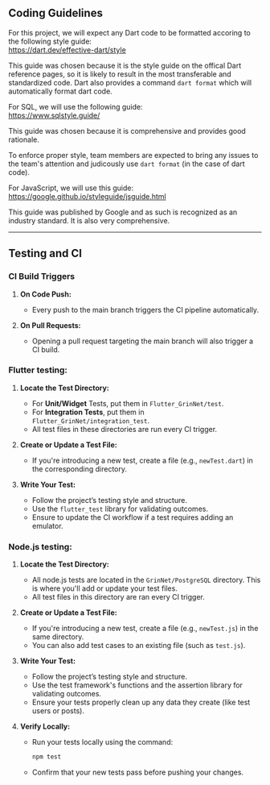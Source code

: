 ## Coding Guidelines

For this project, we will expect any Dart code to be formatted accoring to the following style guide: \
https://dart.dev/effective-dart/style

This guide was chosen because it is the style guide on the offical Dart reference pages, so it is likely to result in the most transferable and standardized code. Dart also provides a command
```dart format``` which will automatically format dart code. 

For SQL, we will use the following guide: \
https://www.sqlstyle.guide/

This guide was chosen because it is comprehensive and provides good rationale.

To enforce proper style, team members are expected to bring any issues to the team's attention and judicously use ```dart format``` (in the case of dart code).

For JavaScript, we will use this guide: \
https://google.github.io/styleguide/jsguide.html

This guide was published by Google and as such is recognized as an industry standard. It is also very comprehensive.

---

## Testing and CI

### CI Build Triggers

1. **On Code Push:**
   - Every push to the main branch triggers the CI pipeline automatically.

2. **On Pull Requests:**
   - Opening a pull request targeting the main branch will also trigger a CI build.

### Flutter testing:

1. **Locate the Test Directory:**
   - For **Unit/Widget** Tests, put them in `Flutter_GrinNet/test`.
   - For **Integration Tests**, put them in `Flutter_GrinNet/integration_test`.
   - All test files in these directories are run every CI trigger.

2. **Create or Update a Test File:**
   - If you're introducing a new test, create a file (e.g., `newTest.dart`) in the corresponding directory.

3. **Write Your Test:**
   - Follow the project’s testing style and structure.
   - Use the `flutter_test` library for validating outcomes.
   - Ensure to update the CI workflow if a test requires adding an emulator.

### Node.js testing:

1. **Locate the Test Directory:**
   - All node.js tests are located in the `GrinNet/PostgreSQL` directory. This is where you'll add or update your test files.
   - All test files in this directory are ran every CI trigger.

2. **Create or Update a Test File:**
   - If you're introducing a new test, create a file (e.g., `newTest.js`) in the same directory.
   - You can also add test cases to an existing file (such as `test.js`).

3. **Write Your Test:**
   - Follow the project’s testing style and structure.
   - Use the test framework's functions and the assertion library for validating outcomes.
   - Ensure your tests properly clean up any data they create (like test users or posts).

4. **Verify Locally:**
   - Run your tests locally using the command:
     ```bash
     npm test
     ```
   - Confirm that your new tests pass before pushing your changes.


<!-- In the Developer Guidelines section of your Repository, document what a developer needs to know about testing and CI, including:

How to add a new test to the code base.
Which tests will be executed in a CI build.
Which development actions trigger a CI build. -->

